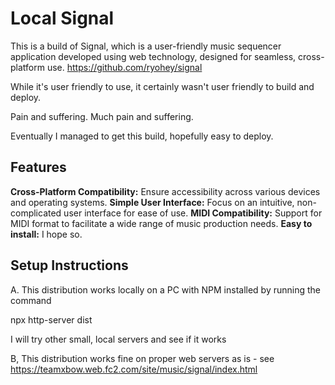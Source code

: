 # Local Signal
This is a build of Signal, which is a user-friendly music sequencer application developed using web technology, designed for seamless, cross-platform use. https://github.com/ryohey/signal

While it's user friendly to use, it certainly wasn't user friendly to build and deploy. 

Pain and suffering. Much pain and suffering. 

Eventually I managed to get this build, hopefully easy to deploy.

## Features
**Cross-Platform Compatibility:** Ensure accessibility across various devices and operating systems.
**Simple User Interface:** Focus on an intuitive, non-complicated user interface for ease of use.
**MIDI Compatibility:** Support for MIDI format to facilitate a wide range of music production needs.
**Easy to install:** I hope so.

## Setup Instructions

A. This distribution works locally on a PC with NPM installed by running the command

 npx http-server dist

I will try other small, local servers and see if it works

B, This distribution works fine on proper web servers as is - see https://teamxbow.web.fc2.com/site/music/signal/index.html
